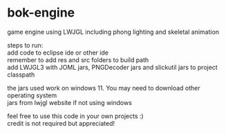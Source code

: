 # bok-engine
game engine using LWJGL including phong lighting and skeletal animation  

steps to run:  
add code to eclipse ide or other ide  
remember to add res and src folders to build path  
add LWJGL3 with JOML jars, PNGDecoder jars and slickutil jars to project classpath  

the jars used work on windows 11. You may need to download other operating system  
jars from lwjgl website if not using windows  

feel free to use this code in your own projects :)  
credit is not required but appreciated!  
